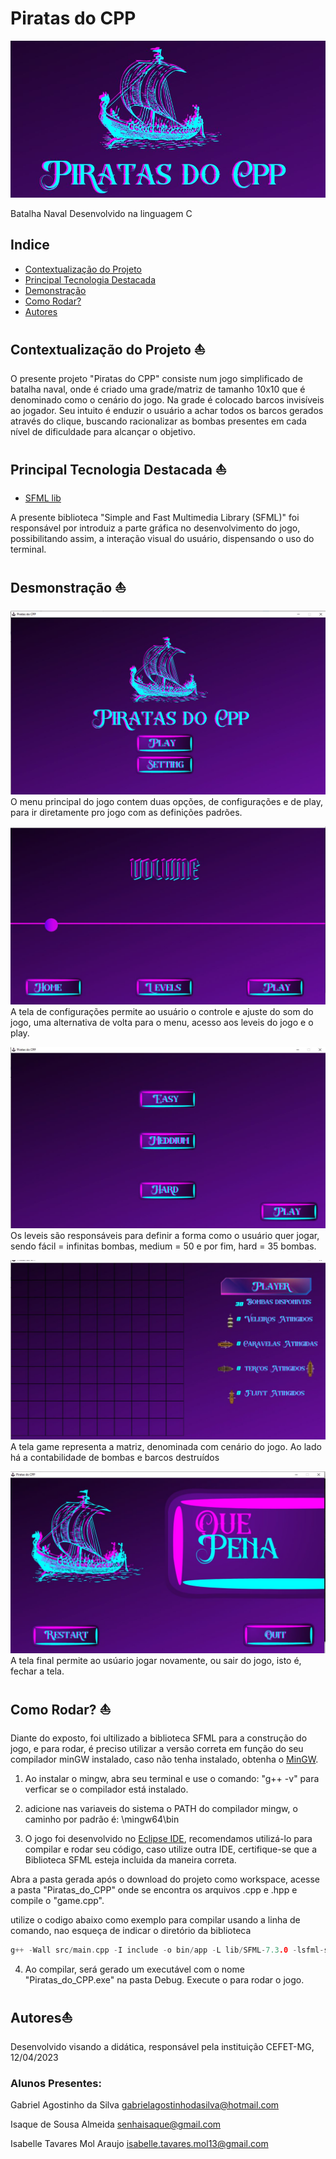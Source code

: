 # Piratas do CPP 

![background](./readme_assets/background.jpg)

Batalha Naval Desenvolvido na linguagem C

## Indice 
- <a href="#-">Contextualização do Projeto</a>
- <a href="#-tecnologias">Principal Tecnologia Destacada</a>
- <a href="#-">Demonstração</a>
- <a href="#-">Como Rodar?</a>
- <a href="#-">Autores</a>

## Contextualização do Projeto ⛵
O presente projeto "Piratas do CPP" consiste num jogo simplificado de batalha naval, onde é criado uma grade/matriz de tamanho 10x10 que é denominado como o cenário do jogo. 
Na grade é colocado barcos invisíveis ao jogador. Seu intuito é enduzir o usuário a achar todos os barcos gerados através do clique, buscando racionalizar as bombas presentes em cada nível de dificuldade para alcançar o objetivo.



## Principal Tecnologia Destacada ⛵
-  [SFML lib](https://www.sfml-dev.org/index.php) 

A presente biblioteca "Simple and Fast Multimedia Library (SFML)" foi responsável por introduiz a parte gráfica no desenvolvimento do jogo, possibilitando assim, a interação visual do usuário, dispensando o uso do terminal.

## Desmonstração ⛵
![menu](./readme_assets/1.jpg)
O menu principal do jogo contem duas opções, de configurações e de play, para ir diretamente pro jogo com as definições padrões.


![config](./readme_assets/config.jpg)
A tela de configurações permite ao usuário o controle e ajuste do som do jogo, uma alternativa de volta para o menu, acesso aos leveis do jogo e o play.

![levels](./readme_assets/mode.jpg)
Os leveis são responsáveis para definir a forma como o usuário quer jogar, sendo fácil = infinitas bombas, medium = 50 e por fim, hard = 35 bombas.

![game](./readme_assets/game.jpg)
A tela game representa a matriz, denominada com cenário do jogo. Ao lado há a contabilidade de bombas e barcos destruídos

![final](./readme_assets/finalscreen.jpg)
A tela final permite ao usúario jogar novamente, ou sair do jogo, isto é, fechar a tela.


## Como Rodar? ⛵
Diante do exposto, foi ultilizado a biblioteca SFML para a construção do jogo, e para rodar, é preciso utilizar a versão correta em função do seu compilador minGW instalado, caso não tenha instalado, obtenha o <a href="https://sourceforge.net/projects/mingw-w64/files/Toolchains%20targetting%20Win32/Personal%20Builds/mingw-builds/7.3.0/">MinGW</a>.

1. Ao instalar o mingw, abra seu terminal e use o comando: "g++ -v" para verficar se o compilador está instalado.

2. adicione nas variaveis do sistema o PATH do compilador mingw, o caminho por padrão é: \mingw64\bin

3. O jogo foi desenvolvido no <a href="https://www.eclipse.org/">Eclipse IDE</a>, recomendamos utilizá-lo para compilar e rodar seu código, caso utilize outra IDE, certifique-se que a Biblioteca SFML esteja incluida da maneira correta.

Abra a pasta gerada após o download do projeto como workspace, acesse a pasta "Piratas_do_CPP" onde se encontra os arquivos .cpp e .hpp e compile o "game.cpp".


utilize o codigo abaixo como exemplo para compilar usando a linha de comando, nao esqueça de indicar o diretório da biblioteca

```c++
g++ -Wall src/main.cpp -I include -o bin/app -L lib/SFML-7.3.0 -lsfml-system -lsfml-window -lsfml-graphics
```

4. Ao compilar, será gerado um executável com o nome "Piratas_do_CPP.exe" na pasta Debug. Execute o para rodar o jogo.


## Autores⛵
Desenvolvido visando a didática, responsável pela instituição CEFET-MG, 12/04/2023

### Alunos Presentes: 

Gabriel Agostinho da Silva
gabrielagostinhodasilva@hotmail.com


Isaque de Sousa Almeida
senhaisaque@gmail.com


Isabelle Tavares Mol Araujo
isabelle.tavares.mol13@gmail.com
